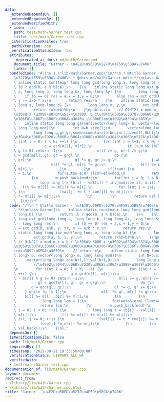 ```yaml
---
data:
  _extendedDependsOn: []
  _extendedRequiredBy: []
  _extendedVerifiedWith:
  - icon: ':x:'
    path: test/math/Garner.test.cpp
    title: test/math/Garner.test.cpp
  _isVerificationFailed: true
  _pathExtension: cpp
  _verificationStatusIcon: ':x:'
  attributes:
    _deprecated_at_docs: md/math/Garner.md
    document_title: "Garner - \u4E2D\u56FD\u5270\u4F59\u5B9A\u7406"
    links: []
  bundledCode: "#line 1 \"lib/math/Garner.cpp\"\n/*\n * @title Garner - \u4E2D\u56FD\
    \u5270\u4F59\u5B9A\u7406\n * @docs md/math/Garner.md\n */\nclass Garner{\n   \
    \ inline static constexpr long long gcd(long long a, long long b) {\n        return\
    \ (b ? gcd(b, a % b):a);\n    }\n    inline static long long ext_gcd(long long\
    \ a, long long b, long long &x, long long &y) {\n        long long res;\n    \
    \    if (b == 0) res = a,x = 1,y = 0;\n        else res = ext_gcd(b, a%b, y, x),\
    \ y -= a/b * x;\n        return res;\n    }\n    inline static long long inv_mod(long\
    \ long a, long long b) {\n        long long x, y;\n        ext_gcd(a, b, x, y);\n\
    \        return (x%b+b)%b;\n    }\npublic:\n    // O(N^2) x mod m_i = b_i \u306A\
    \u308B x \u3092\u8FD4\u5374\u3000, b_i\u304C\u3059\u3079\u30660\u306E\u3068\u304D\
    \u306F0\u3067\u306F\u306A\u304Fm_i\u306Elcm\u3092\u8FD4\u3059\n    // return x\n\
    \    inline static long long garner(vector<long long> b, vector<long long> m,\
    \ long long mod){\n        int N=b.size();\n        vector<long long> coe(N+1,1),val(N+1,0);\n\
    \        long long g,gl,gr,sum=accumulate(b.begin(),b.end(),0LL);\n        //\u4E92\
    \u3044\u306B\u7D20\u306B\u306A\u308B\u3088\u3046\u306B\u51E6\u7406\n        for\
    \ (int l = 0; l < N; ++l) {\n            for (int r = l+1; r < N; ++r) {\n   \
    \             g = gcd(m[l], m[r]);\n                if (sum && (b[l] - b[r]) %\
    \ g != 0) return -1;\n                m[l] /= g, m[r] /= g;\n                gl\
    \ = gcd(m[l], g), gr = g/gl;\n                do {\n                    g = gcd(gl,\
    \ gr);\n                    gl *= g, gr /= g;\n                } while (g != 1);\n\
    \                m[l] *= gl, m[r] *= gr;\n                b[l] %= m[l], b[r] %=\
    \ m[r];\n            }\n        }\n        if(!sum) {\n            long long lcm\
    \ = 1;\n            for(auto& e:m) (lcm*=e)%=mod;\n            return lcm;\n \
    \       }\n        m.push_back(mod);\n        for(int i = 0; i < N; ++i) {\n \
    \           long long t = (b[i] - val[i]) * inv_mod(coe[i], m[i]);\n         \
    \   ((t %= m[i]) += m[i]) %= m[i];\n            for (int j = i+1; j <= N; ++j)\
    \ {\n                (val[j] += t * coe[j]) %= m[j];\n                (coe[j]\
    \ *= m[i]) %= m[j];\n            }\n        }\n        return val.back();\n  \
    \  }\n};\n"
  code: "/*\n * @title Garner - \u4E2D\u56FD\u5270\u4F59\u5B9A\u7406\n * @docs md/math/Garner.md\n\
    \ */\nclass Garner{\n    inline static constexpr long long gcd(long long a, long\
    \ long b) {\n        return (b ? gcd(b, a % b):a);\n    }\n    inline static long\
    \ long ext_gcd(long long a, long long b, long long &x, long long &y) {\n     \
    \   long long res;\n        if (b == 0) res = a,x = 1,y = 0;\n        else res\
    \ = ext_gcd(b, a%b, y, x), y -= a/b * x;\n        return res;\n    }\n    inline\
    \ static long long inv_mod(long long a, long long b) {\n        long long x, y;\n\
    \        ext_gcd(a, b, x, y);\n        return (x%b+b)%b;\n    }\npublic:\n   \
    \ // O(N^2) x mod m_i = b_i \u306A\u308B x \u3092\u8FD4\u5374\u3000, b_i\u304C\
    \u3059\u3079\u30660\u306E\u3068\u304D\u306F0\u3067\u306F\u306A\u304Fm_i\u306E\
    lcm\u3092\u8FD4\u3059\n    // return x\n    inline static long long garner(vector<long\
    \ long> b, vector<long long> m, long long mod){\n        int N=b.size();\n   \
    \     vector<long long> coe(N+1,1),val(N+1,0);\n        long long g,gl,gr,sum=accumulate(b.begin(),b.end(),0LL);\n\
    \        //\u4E92\u3044\u306B\u7D20\u306B\u306A\u308B\u3088\u3046\u306B\u51E6\u7406\
    \n        for (int l = 0; l < N; ++l) {\n            for (int r = l+1; r < N;\
    \ ++r) {\n                g = gcd(m[l], m[r]);\n                if (sum && (b[l]\
    \ - b[r]) % g != 0) return -1;\n                m[l] /= g, m[r] /= g;\n      \
    \          gl = gcd(m[l], g), gr = g/gl;\n                do {\n             \
    \       g = gcd(gl, gr);\n                    gl *= g, gr /= g;\n            \
    \    } while (g != 1);\n                m[l] *= gl, m[r] *= gr;\n            \
    \    b[l] %= m[l], b[r] %= m[r];\n            }\n        }\n        if(!sum) {\n\
    \            long long lcm = 1;\n            for(auto& e:m) (lcm*=e)%=mod;\n \
    \           return lcm;\n        }\n        m.push_back(mod);\n        for(int\
    \ i = 0; i < N; ++i) {\n            long long t = (b[i] - val[i]) * inv_mod(coe[i],\
    \ m[i]);\n            ((t %= m[i]) += m[i]) %= m[i];\n            for (int j =\
    \ i+1; j <= N; ++j) {\n                (val[j] += t * coe[j]) %= m[j];\n     \
    \           (coe[j] *= m[i]) %= m[j];\n            }\n        }\n        return\
    \ val.back();\n    }\n};"
  dependsOn: []
  isVerificationFile: false
  path: lib/math/Garner.cpp
  requiredBy: []
  timestamp: '2021-09-21 19:35:58+09:00'
  verificationStatus: LIBRARY_ALL_WA
  verifiedWith:
  - test/math/Garner.test.cpp
documentation_of: lib/math/Garner.cpp
layout: document
redirect_from:
- /library/lib/math/Garner.cpp
- /library/lib/math/Garner.cpp.html
title: "Garner - \u4E2D\u56FD\u5270\u4F59\u5B9A\u7406"
---
```

